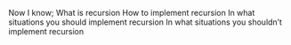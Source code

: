 Now I know;
What is recursion
How to implement recursion
In what situations you should implement recursion
In what situations you shouldn’t implement recursion
